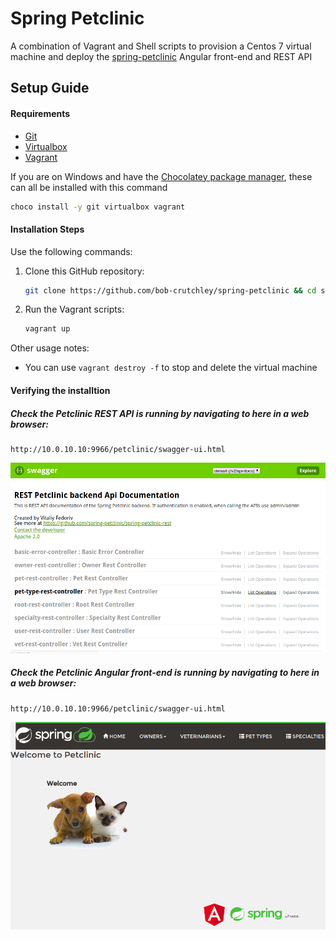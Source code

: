 # Spring Petclinic
A combination of Vagrant and Shell scripts to provision a Centos 7 virtual machine and deploy the [spring-petclinic](https://github.com/spring-petclinic) Angular front-end and REST API
## Setup Guide
#### Requirements
- [Git](https://git-scm.com/downloads)
- [Virtualbox](https://www.virtualbox.org/wiki/Downloads)
- [Vagrant](https://www.vagrantup.com/downloads.html)

If you are on Windows and have the [Chocolatey package manager](https://chocolatey.org/), these can all be installed with this command
```bash
choco install -y git virtualbox vagrant
```
#### Installation Steps
Use the following commands:
1. Clone this GitHub repository:
    ```bash
    git clone https://github.com/bob-crutchley/spring-petclinic && cd spring-petclinic
    ```
2. Run the Vagrant scripts:
    ```bash
    vagrant up
    ```

Other usage notes:
- You can use `vagrant destroy -f` to stop and delete the virtual machine

#### Verifying the installtion
##### Check the Petclinic REST API is running by navigating to here in a web browser:
    http://10.0.10.10:9966/petclinic/swagger-ui.html

![REST API](docs/images/rest_api.png)

##### Check the Petclinic Angular front-end is running by navigating to here in a web browser:
    http://10.0.10.10:9966/petclinic/swagger-ui.html

![Angular Front-End](docs/images/angular_front_end.png)

